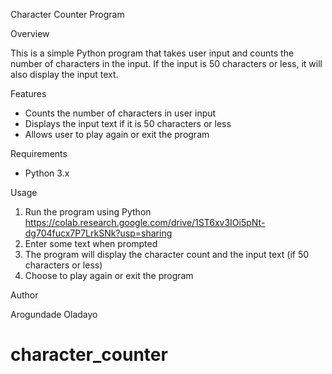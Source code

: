 Character Counter Program

Overview

This is a simple Python program that takes user input and counts the number of characters in the input. If the input is 50 characters or less, it will also display the input text.

Features

- Counts the number of characters in user input
- Displays the input text if it is 50 characters or less
- Allows user to play again or exit the program

Requirements

- Python 3.x

Usage

1. Run the program using Python https://colab.research.google.com/drive/1ST6xv3IOi5pNt-dg704fucx7P7LrkSNk?usp=sharing
2. Enter some text when prompted
3. The program will display the character count and the input text (if 50 characters or less)
4. Choose to play again or exit the program

Author

Arogundade Oladayo
# character_counter
